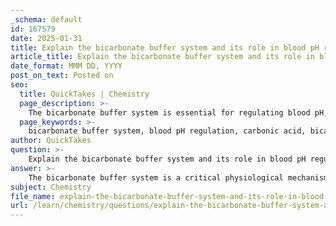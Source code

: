 ```yaml
---
_schema: default
id: 167579
date: 2025-01-31
title: Explain the bicarbonate buffer system and its role in blood pH regulation.
article_title: Explain the bicarbonate buffer system and its role in blood pH regulation.
date_format: MMM DD, YYYY
post_on_text: Posted on
seo:
  title: QuickTakes | Chemistry
  page_description: >-
    The bicarbonate buffer system is essential for regulating blood pH, maintaining it within the range of 7.35 to 7.45 through dynamic equilibrium involving carbonic acid, bicarbonate ions, and hydrogen ions. It plays a crucial role in stabilizing blood pH by responding to changes in acidity or basicity.
  page_keywords: >-
    bicarbonate buffer system, blood pH regulation, carbonic acid, bicarbonate ions, hydrogen ions, acidosis, alkalosis, homeostasis, physiological function, respiratory system
author: QuickTakes
question: >-
    Explain the bicarbonate buffer system and its role in blood pH regulation.
answer: >-
    The bicarbonate buffer system is a critical physiological mechanism for regulating blood pH, ensuring that it remains within a narrow range of approximately 7.35 to 7.45, which is essential for proper biochemical processes and overall physiological function.\n\n### Mechanism of the Bicarbonate Buffer System\n\nThe bicarbonate buffer system operates through a dynamic equilibrium involving three key components: carbonic acid (H₂CO₃), bicarbonate ions (HCO₃⁻), and hydrogen ions (H⁺). The primary reactions that govern this system can be summarized as follows:\n\n1. **Formation of Carbonic Acid**: Carbon dioxide (CO₂) produced during cellular respiration enters the bloodstream and combines with water (H₂O) to form carbonic acid:\n   $$\n   CO₂ + H₂O \rightleftharpoons H₂CO₃\n   $$\n\n2. **Dissociation of Carbonic Acid**: Carbonic acid can dissociate into bicarbonate ions and hydrogen ions:\n   $$\n   H₂CO₃ \rightleftharpoons H^+ + HCO₃⁻\n   $$\n\n### Role in pH Regulation\n\n- **When pH Decreases (Acidosis)**: If the blood becomes too acidic (pH falls), the equilibrium shifts to the left, promoting the formation of carbonic acid from bicarbonate ions and hydrogen ions. This reaction effectively removes excess H⁺ ions from the blood, mitigating the decrease in pH:\n  $$\n  HCO₃⁻ + H^+ \rightleftharpoons H₂CO₃\n  $$\n\n- **When pH Increases (Alkalosis)**: Conversely, if the blood becomes too basic (pH rises), the equilibrium shifts to the right, leading to the dissociation of carbonic acid into bicarbonate ions and hydrogen ions. This reaction releases H⁺ ions into the bloodstream, thus increasing acidity and helping to lower the pH:\n  $$\n  H₂CO₃ \rightleftharpoons H^+ + HCO₃⁻\n  $$\n\n### Importance of the Bicarbonate Buffer System\n\nThe bicarbonate buffer system is vital not only for maintaining blood pH but also for its close relationship with the respiratory system. Changes in CO₂ levels, which can occur due to respiration, directly affect the equilibrium of the bicarbonate buffer system. For instance, increased CO₂ from hypoventilation can lead to acidosis, while decreased CO₂ from hyperventilation can lead to alkalosis.\n\nIn summary, the bicarbonate buffer system plays a crucial role in stabilizing blood pH by adjusting the concentrations of carbonic acid and bicarbonate ions in response to changes in acidity or basicity. This regulation is essential for maintaining homeostasis in the body and ensuring that physiological processes function optimally.
subject: Chemistry
file_name: explain-the-bicarbonate-buffer-system-and-its-role-in-blood-ph-regulation.md
url: /learn/chemistry/questions/explain-the-bicarbonate-buffer-system-and-its-role-in-blood-ph-regulation
---
```


&nbsp;